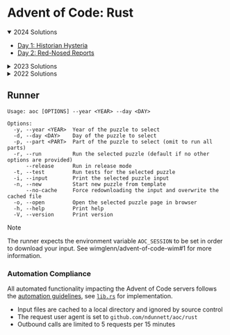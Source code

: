 # Advent of Code: Rust

<details open>
<summary>2024 Solutions</summary>

* [Day 1: Historian Hysteria](/rust/2024/src/bin/day01.rs)
* [Day 2: Red-Nosed Reports](/rust/2024/src/bin/day02.rs)

</details>

<details>
<summary>2023 Solutions</summary>

* [Day 1: Trebuchet?!](/rust/2023/src/bin/day01.rs)
* [Day 2: Cube Conundrum](/rust/2023/src/bin/day02.rs)
* [Day 3: Gear Ratios](/rust/2023/src/bin/day03.rs)
* [Day 4: Scratchcards](/rust/2023/src/bin/day04.rs)
* [Day 5: If You Give A Seed A Fertilizer](/rust/2023/src/bin/day05.rs)
* [Day 6: Wait For It](/rust/2023/src/bin/day06.rs)
* [Day 7: Camel Cards](/rust/2023/src/bin/day07.rs)
* [Day 8: Haunted Wasteland](/rust/2023/src/bin/day08.rs)
* [Day 9: Mirage Maintenance](/rust/2023/src/bin/day09.rs)
* [Day 10: Pipe Maze](/rust/2023/src/bin/day10.rs)
* [Day 11: Cosmic Expansion](/rust/2023/src/bin/day11.rs)
* [Day 12: Hot Springs](/rust/2023/src/bin/day12.rs)
* [Day 13: Point of Incidence](/rust/2023/src/bin/day13.rs)
* [Day 14: Parabolic Reflector Dish](/rust/2023/src/bin/day14.rs)
* [Day 15: Lens Library](/rust/2023/src/bin/day15.rs)
* [Day 16: The Floor Will Be Lava](/rust/2023/src/bin/day16.rs)

</details>

<details>
<summary>2022 Solutions</summary>

[/rust/2022/src/bin](/rust/2022/src/bin)

These solutions are merged in from old repos when I was learning Rust, view at your own caution. I plan on rewriting them all.

</details>

## Runner

```text
Usage: aoc [OPTIONS] --year <YEAR> --day <DAY>

Options:
  -y, --year <YEAR>  Year of the puzzle to select
  -d, --day <DAY>    Day of the puzzle to select
  -p, --part <PART>  Part of the puzzle to select (omit to run all parts)
  -r, --run          Run the selected puzzle (default if no other options are provided)
      --release      Run in release mode
  -t, --test         Run tests for the selected puzzle
  -i, --input        Print the selected puzzle input
  -n, --new          Start new puzzle from template
      --no-cache     Force redownloading the input and overwrite the cached file
  -o, --open         Open the selected puzzle page in browser
  -h, --help         Print help
  -V, --version      Print version
```

> [!NOTE]
> The runner expects the environment variable `AOC_SESSION` to be set in order to download your input. See wimglenn/advent-of-code-wim#1 for more information.

### Automation Compliance

All automated functionality impacting the Advent of Code servers follows the [automation guidelines](https://www.reddit.com/r/adventofcode/wiki/faqs/automation), see [`lib.rs`](/rust/aoc_core/src/lib.rs) for implementation.

* Input files are cached to a local directory and ignored by source control
* The request user agent is set to `github.com/ndunnett/aoc/rust`
* Outbound calls are limited to 5 requests per 15 minutes
